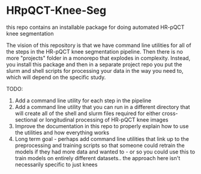 # HRpQCT-Knee-Seg

this repo contains an installable package for doing automated HR-pQCT knee segmentation

The vision of this repository is that we have command line utilities for all of
the steps in the HR-pQCT knee segmentation pipeline. Then there is no more
"projects" folder in a monorepo that explodes in complexity. Instead, you
install this package and then in a separate project repo you put the slurm
and shell scripts for processing your data in the way you need to, which
will depend on the specific study.

TODO:

1. Add a command line utility for each step in the pipeline
2. Add a command line utility that you can run in a different directory that
   will create all of the shell and slurm files required for either
   cross-sectional or longitudinal processing of HR-pQCT knee images
3. Improve the documentation in this repo to properly explain how to use the
   utilities and how everything works
4. Long term goal - perhaps add command line utilities that link up to the
   preprocessing and training scripts so that someone could retrain the models
   if they had more data and wanted to - or so you could use this to
   train models
   on entirely different datasets.. the approach here isn't necessarily specific
   to just knees
